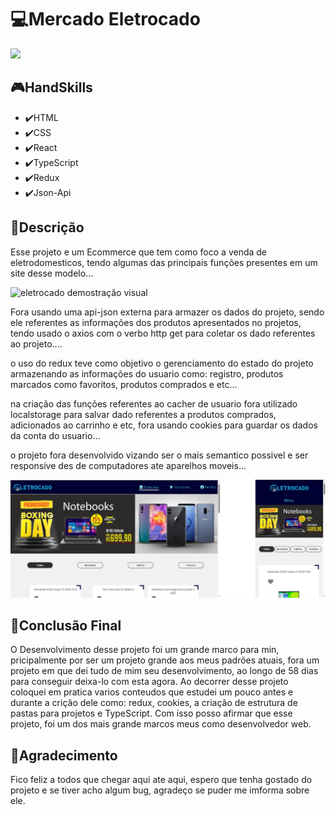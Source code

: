 # 💻Mercado Eletrocado

<div display='inline'>
  <img height='20px' src='https://img.shields.io/github/watchers/matheus369k/mercado-eletrocado.svg' />
</div>

## 🎮HandSkills

- ✔️HTML
- ✔️CSS
- ✔️React
- ✔️TypeScript
- ✔️Redux
- ✔️Json-Api

## 📑Descrição

Esse projeto e um Ecommerce que tem como foco a venda de eletrodomesticos, tendo algumas das principais funções presentes em um site desse modelo...

![eletrocado demostração visual](./public/eletrocado-apresentation-gif.gif)

Fora usando uma api-json externa para armazer os dados do projeto, sendo ele referentes as informações dos produtos apresentados no projetos, tendo usado o axios com o verbo http get para coletar os dado referentes ao projeto....

o uso do redux teve como objetivo o gerenciamento do estado do projeto armazenando as informações do usuario como: registro, produtos marcados como favoritos, produtos comprados e etc...

na criação das funções referentes ao cacher de usuario fora utilizado localstorage para salvar dado referentes a produtos comprados, adicionados ao carrinho e etc, fora usando cookies para guardar os dados da conta do usuario...

o projeto fora desenvolvido vizando ser o mais semantico possivel e ser responsive des de computadores ate aparelhos moveis...

![eletrocado responsive project](./public/eletrocado-responsive.png)

## 🏁Conclusão Final

O Desenvolvimento desse projeto foi um grande marco para min, pricipalmente por ser um projeto grande aos meus padrões atuais, fora um projeto em que dei tudo de mim seu desenvolvimento, ao longo de 58 dias para conseguir deixa-lo com esta agora. Ao decorrer desse projeto coloquei em pratica varios conteudos que estudei um pouco antes e durante a crição dele como: redux, cookies, a criação de estrutura de pastas para projetos e TypeScript. Com isso posso afirmar que esse projeto, foi um dos mais grande marcos meus como desenvolvedor web.

## 🥳Agradecimento

Fico feliz a todos que chegar aqui ate aqui, espero que tenha gostado do projeto e se tiver acho algum bug, agradeço se puder me imforma sobre ele.
